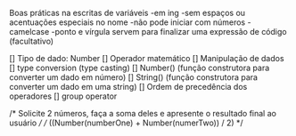 Boas práticas na escritas de variáveis
-em ing
-sem espaços ou acentuações especiais no nome
-não pode iniciar com números
-camelcase
-ponto e vírgula servem para finalizar uma expressão de código (facultativo)


[] Tipo de dado: Number
[] Operador matemático
[] Manipulação de dados
[] type conversion (type casting)
[] Number() (função construtora para converter um dado em número)
[] String() (função construtora para converter um dado em uma string)
[] Ordem de precedência dos operadores
[] group operator

/* 
  Solicite 2 números, faça a soma deles
  e apresente o resultado final ao usuário
*/
/* ((Number(numberOne) + Number(numerTwo)) / 2) */

